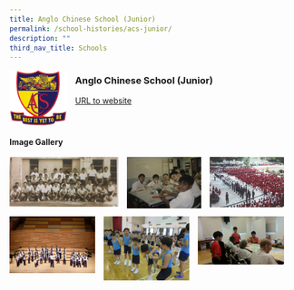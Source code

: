 ```yaml
---
title: Anglo Chinese School (Junior)
permalink: /school-histories/acs-junior/
description: ""
third_nav_title: Schools
---
```

<img src="/images/acsjunior1.png" style="width:20%;margin-right:15px;" align = "left">

### **Anglo Chinese School (Junior)**
[URL to website](http://acsj.moe.edu.sg/)

<br clear="left">

#### **Image Gallery**

<p><a href="https://staging.d1yxymztqoj7qn.amplifyapp.com/images/acsjunior2.jpg">  
<img src="/images/acsjunior2.jpg" style="width:38%;margin-right:15px;" align = "left">
</a></p>

<p><a href="https://staging.d1yxymztqoj7qn.amplifyapp.com/images/acsjunior3.jpg">  
<img src="/images/acsjunior3.jpg" style="width:26%;margin-right:15px;" align = "left">
</a></p>

<p><a href="https://staging.d1yxymztqoj7qn.amplifyapp.com/images/acsjunior4.jpg">  
<img src="/images/acsjunior4.jpg" style="width:26%;margin-right:15px;" align = "left">
</a></p>

<br clear="left">

<p><a href="https://staging.d1yxymztqoj7qn.amplifyapp.com/images/acsjunior5.jpg"> 
<img src="/images/acsjunior5.jpg" style="width:30%;margin-right:15px;" align = "left">
</a></p>

<p><a href="https://staging.d1yxymztqoj7qn.amplifyapp.com/images/acsjunior6.jpg"> 
<img src="/images/acsjunior6.jpg" style="width:30%;margin-right:15px;" align = "left">
</a></p>

<p><a href="https://staging.d1yxymztqoj7qn.amplifyapp.com/images/acsjunior7.jpg"> 
<img src="/images/acsjunior7.jpg" style="width:30%;margin-right:15px;" align = "left">
</a></p>